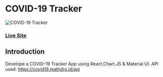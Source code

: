 # COVID-19 Tracker
![COVID-19 Tracker](https://cdn-std.droplr.net/files/acc_1002067/YuCYaD)

### [Live Site](https://covid19-current-situation.netlify.app/)

## Introduction
Develope a COVID-19 Tracker App using React,Chart.JS & Material UI.
API used: https://covid19.mathdro.id/api
